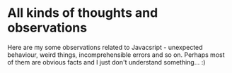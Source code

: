 # All kinds of thoughts and observations
Here are my some observations related to Javacsript - unexpected behaviour, weird things, incomprehensible errors and so on.
Perhaps most of them are obvious facts and I just don't understand something... :)
